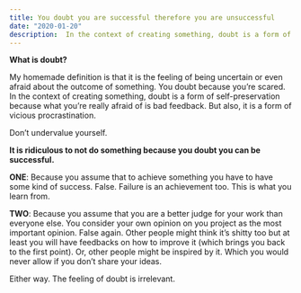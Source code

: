 ```yaml
---
title: You doubt you are successful therefore you are unsuccessful
date: "2020-01-20"
description:  In the context of creating something, doubt is a form of self-preservation because what you’re really afraid of is bad feedback. But also, it is a form of vicious procrastination..
---
```


**What is doubt?**

My homemade definition is that it is the feeling of being uncertain or even afraid about the outcome of something. You doubt because you’re scared. In the context of creating something, doubt is a form of self-preservation because what you’re really afraid of is bad feedback. But also, it is a form of vicious procrastination.

Don’t undervalue yourself.

**It is ridiculous to not do something because you doubt you can be successful.**

**ONE**: Because you assume that to achieve something you have to have some kind of success. False. Failure is an achievement too. This is what you learn from.

**TWO**: Because you assume that you are a better judge for your work than everyone else. You consider your own opinion on you project as the most important opinion. False again. Other people might think it’s shitty too but at least you will have feedbacks on how to improve it (which brings you back to the first point). Or, other people might be inspired by it. Which you would never allow if you don’t share your ideas.

Either way. The feeling of doubt is irrelevant.